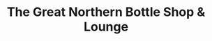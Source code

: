 ---
title: "The Great Northern Bottle Shop & Lounge"
url: /bellingham/the-great-northern-bottle-shop-and-lounge/
shop: alcohol
---